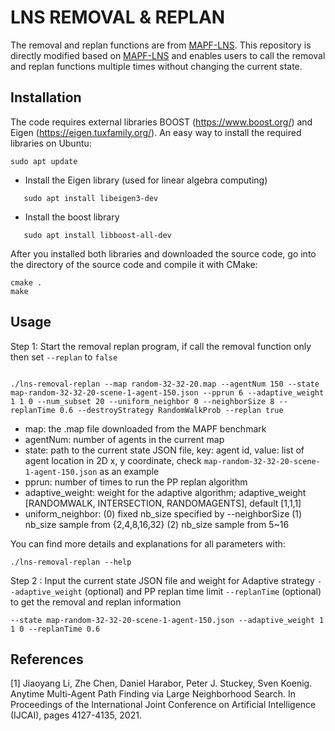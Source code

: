 # LNS REMOVAL & REPLAN

The removal and replan functions are from [MAPF-LNS](https://github.com/Jiaoyang-Li/MAPF-LNS). This repository is directly modified based on [MAPF-LNS](https://github.com/Jiaoyang-Li/MAPF-LNS) and enables users to call the removal and replan functions multiple times without changing the current state.


## Installation 
The code requires external libraries 
BOOST (https://www.boost.org/) and Eigen (https://eigen.tuxfamily.org/). 
An easy way to install the required libraries on Ubuntu:    
```shell script
sudo apt update
```
- Install the Eigen library (used for linear algebra computing)
 ```shell script
    sudo apt install libeigen3-dev
 ```
- Install the boost library 
 ```shell script
    sudo apt install libboost-all-dev
 ```
    
After you installed both libraries and downloaded the source code, 
go into the directory of the source code and compile it with CMake: 

```
cmake .
make 
```
## Usage

Step 1: Start the removal replan program, if call the removal function only then set `--replan` to `false`
```shell

./lns-removal-replan --map random-32-32-20.map --agentNum 150 --state map-random-32-32-20-scene-1-agent-150.json --pprun 6 --adaptive_weight 1 1 0 --num_subset 20 --uniform_neighbor 0 --neighborSize 8 --replanTime 0.6 --destroyStrategy RandomWalkProb --replan true

```

- map: the .map file downloaded from the MAPF benchmark
- agentNum: number of agents in the current map
- state: path to the current state JSON file, key: agent id, value: list of agent location in 2D x, y coordinate, check `map-random-32-32-20-scene-1-agent-150.json` as an example
- pprun: number of times to run the PP replan algorithm
- adaptive_weight: weight for the adaptive algorithm; adaptive_weight [RANDOMWALK, INTERSECTION, RANDOMAGENTS], default [1,1,1]
- uniform_neighbor: (0) fixed nb_size specified by --neighborSize (1) nb_size sample from {2,4,8,16,32} (2) nb_size sample from 5~16

You can find more details and explanations for all parameters with:

```
./lns-removal-replan --help
```

Step 2 : Input the current state JSON file and weight for Adaptive strategy `--adaptive_weight` (optional) and PP replan time limit `--replanTime` (optional) to get the removal and replan information
```
--state map-random-32-32-20-scene-1-agent-150.json --adaptive_weight 1 1 0 --replanTime 0.6
```

## References
[1] Jiaoyang Li, Zhe Chen, Daniel Harabor, Peter J. Stuckey, Sven Koenig.
Anytime Multi-Agent Path Finding via Large Neighborhood Search.
In Proceedings of the International Joint Conference on Artificial Intelligence (IJCAI), pages 4127-4135, 2021.         

 

 

